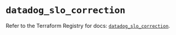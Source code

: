 # `datadog_slo_correction`

Refer to the Terraform Registry for docs: [`datadog_slo_correction`](https://registry.terraform.io/providers/datadog/datadog/3.60.0/docs/resources/slo_correction).
